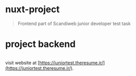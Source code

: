 # nuxt-project

>Frontend part of Scandiweb junior developer test task

# project backend

``` bash
```

visit website at [https://juniortest.theresume.ir/](https://juniortest.theresume.ir/).

